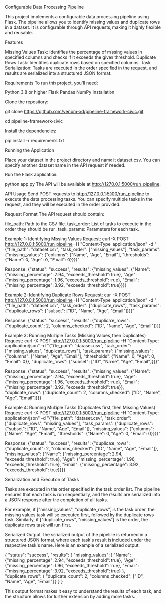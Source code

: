 Configurable Data Processing Pipeline

This project implements a configurable data processing pipeline using Flask. The pipeline allows you to identify missing values and duplicate rows in a dataset. It is configurable through API requests, making it highly flexible and reusable.


Features

Missing Values Task: Identifies the percentage of missing values in specified columns and checks if it exceeds the given threshold.
Duplicate Rows Task: Identifies duplicate rows based on specified columns.
Task Serialization: Tasks are executed in the order specified in the request, and results are serialized into a structured JSON format.



Requirements
To run this project, you'll need:

Python 3.8 or higher
Flask
Pandas
NumPy
Installation

Clone the repository:

git clone https://github.com/venom-xd/pipeline-framework-civic.git

cd pipeline-framework-civic

Install the dependencies:

pip install -r requirements.txt

Running the Application

Place your dataset in the project directory and name it dataset.csv. You can specify another dataset name in the API request if needed.

Run the Flask application:

python app.py
The API will be available at http://127.0.0.1:5000/run_pipeline.

API Usage
Send POST requests to http://127.0.0.1:5000/run_pipeline to execute the data processing tasks. You can specify multiple tasks in the request, and they will be executed in the order provided.

Request Format
The API request should contain:

file_path: Path to the CSV file.
task_order: List of tasks to execute in the order they should be run.
task_params: Parameters for each task.


Example 1: Identifying Missing Values
Request: curl -X POST http://127.0.0.1:5000/run_pipeline
-H "Content-Type: application/json"
-d "{"file_path": "dataset.csv", "task_order": ["missing_values"], "task_params": {"missing_values": {"columns": ["Name", "Age", "Email"], "thresholds": {"Name": 0, "Age": 0, "Email": 0}}}}"

Response: {"status": "success", "results": {"missing_values": {"Name": {"missing_percentage": 2.94, "exceeds_threshold": true}, "Age": {"missing_percentage": 1.96, "exceeds_threshold": true}, "Email": {"missing_percentage": 3.92, "exceeds_threshold": true}}}}



Example 2: Identifying Duplicate Rows
Request: curl -X POST http://127.0.0.1:5000/run_pipeline
-H "Content-Type: application/json"
-d "{"file_path": "dataset.csv", "task_order": ["duplicate_rows"], "task_params": {"duplicate_rows": {"subset": ["ID", "Name", "Age", "Email"]}}}"

Response: {"status": "success", "results": {"duplicate_rows": {"duplicate_count": 2, "columns_checked": ["ID", "Name", "Age", "Email"]}}}



Example 3: Running Multiple Tasks (Missing Values, then Duplicates)
Request: curl -X POST http://127.0.0.1:5000/run_pipeline
-H "Content-Type: application/json"
-d "{"file_path": "dataset.csv", "task_order": ["missing_values", "duplicate_rows"], "task_params": {"missing_values": {"columns": ["Name", "Age", "Email"], "thresholds": {"Name": 0, "Age": 0, "Email": 0}}, "duplicate_rows": {"subset": ["ID", "Name", "Age", "Email"]}}}"

Response: {"status": "success", "results": {"missing_values": {"Name": {"missing_percentage": 2.94, "exceeds_threshold": true}, "Age": {"missing_percentage": 1.96, "exceeds_threshold": true}, "Email": {"missing_percentage": 3.92, "exceeds_threshold": true}}, "duplicate_rows": {"duplicate_count": 2, "columns_checked": ["ID", "Name", "Age", "Email"]}}}



Example 4: Running Multiple Tasks (Duplicates first, then Missing Values)
Request: curl -X POST http://127.0.0.1:5000/run_pipeline
-H "Content-Type: application/json"
-d "{"file_path": "dataset.csv", "task_order": ["duplicate_rows", "missing_values"], "task_params": {"duplicate_rows": {"subset": ["ID", "Name", "Age", "Email"]}, "missing_values": {"columns": ["Name", "Age", "Email"], "thresholds": {"Name": 0, "Age": 0, "Email": 0}}}}"

Response: {"status": "success", "results": {"duplicate_rows": {"duplicate_count": 2, "columns_checked": ["ID", "Name", "Age", "Email"]}, "missing_values": {"Name": {"missing_percentage": 2.94, "exceeds_threshold": true}, "Age": {"missing_percentage": 1.96, "exceeds_threshold": true}, "Email": {"missing_percentage": 3.92, "exceeds_threshold": true}}}}



Serialization and Execution of Tasks

Tasks are executed in the order specified in the task_order list. The pipeline ensures that each task is run sequentially, and the results are serialized into a JSON response after the completion of all tasks.

For example, if ["missing_values", "duplicate_rows"] is the task order, the missing values task will be executed first, followed by the duplicate rows task. Similarly, if ["duplicate_rows", "missing_values"] is the order, the duplicate rows task will run first.

Serialized Output
The serialized output of the pipeline is returned in a structured JSON format, where each task's result is included under the respective task's name. Here is an example of a serialized output:

{ "status": "success", "results": { "missing_values": { "Name": {"missing_percentage": 2.94, "exceeds_threshold": true}, "Age": {"missing_percentage": 1.96, "exceeds_threshold": true}, "Email": {"missing_percentage": 3.92, "exceeds_threshold": true} }, "duplicate_rows": { "duplicate_count": 2, "columns_checked": ["ID", "Name", "Age", "Email"] } } }

This output format makes it easy to understand the results of each task, and the structure allows for further extension by adding more tasks.


